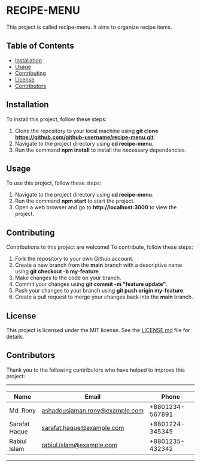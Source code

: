 # RECIPE-MENU
This project is called recipe-menu. It aims to organize recipe items.
## Table of Contents
- [Installation](#installation)
- [Usage](#usage)
- [Contributing](#contributing)
- [License](#license)
- [Contributors](#contributors)
## Installation
To install this project, follow these steps:
1. Clone the repository to your local machine using __git clone https://github.com/github-username/recipe-menu.git__.
2. Navigate to the project directory using __cd recipe-menu__.
3. Run the command __npm install__ to install the necessary dependencies.
## Usage
To use this project, follow these steps:
1. Navigate to the project directory using __cd recipe-menu__.
2. Run the command __npm start__ to start the project.
3. Open a web browser and go to __http://localhost:3000__ to view the project.
## Contributing
Contributions to this project are welcome! To contribute, follow these steps:
1. Fork the repository to your own Github account.
2. Create a new branch from the __main__ branch with a descriptive name using __git checkout -b my-feature__.
3. Make changes to the code on your branch.
4. Commit your changes using __git commit -m "feature update"__.
5. Push your changes to your branch using __git push origin my-feature__.
6. Create a pull request to merge your changes back into the __main__ branch.
## License
This project is licensed under the MIT license. See the [LICENSE.md]() file for details.
## Contributors
Thank you to the following contributors who have helped to improve this project:

-------------------------------
| Name | Email | Phone |
|-------------|-------|--------
| Md. Rony | ashadousjaman.rony@example.com | +8801234-567891 |
| Sarafat Haque | sarafat.haque@example.com | +8801224-345345 |
| Rabiul Islam | rabiul.islam@example.com | +8801235-432342 |
-------------------------------
